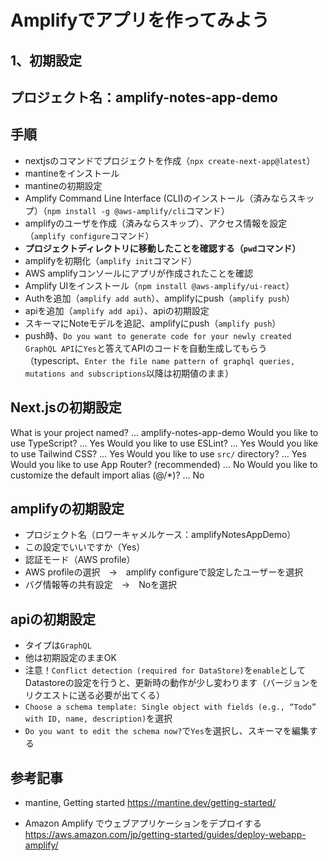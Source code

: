# Amplifyでアプリを作ってみよう

## 1、初期設定

## プロジェクト名：amplify-notes-app-demo

## 手順

- nextjsのコマンドでプロジェクトを作成（`npx create-next-app@latest`）
- mantineをインストール
- mantineの初期設定
- Amplify Command Line Interface (CLI)のインストール（済みならスキップ）（`npm install -g @aws-amplify/cli`コマンド）
- amplifyのユーザを作成（済みならスキップ）、アクセス情報を設定（`amplify configure`コマンド）
- **プロジェクトディレクトリに移動したことを確認する（`pwd`コマンド）**
- amplifyを初期化（`amplify init`コマンド）
- AWS amplifyコンソールにアプリが作成されたことを確認
- Amplify UIをインストール（`npm install @aws-amplify/ui-react`）
- Authを追加（`amplify add auth`）、amplifyにpush（`amplify push`）
- apiを追加（`amplify add api`）、apiの初期設定
- スキーマにNoteモデルを追記、amplifyにpush（`amplify push`）
- push時、`Do you want to generate code for your newly created GraphQL API`に`Yes`と答えてAPIのコードを自動生成してもらう（typescript、`Enter the file name pattern of graphql queries, mutations and subscriptions`以降は初期値のまま）

## Next.jsの初期設定

What is your project named? … amplify-notes-app-demo
Would you like to use TypeScript? … Yes
Would you like to use ESLint? … Yes
Would you like to use Tailwind CSS? … Yes
Would you like to use `src/` directory? … Yes
Would you like to use App Router? (recommended) … No
Would you like to customize the default import alias (@/*)? … No

## amplifyの初期設定

- プロジェクト名（ロワーキャメルケース：amplifyNotesAppDemo）
- この設定でいいですか（Yes）
- 認証モード（AWS profile）
- AWS profileの選択　→　amplify configureで設定したユーザーを選択
- バグ情報等の共有設定　→　Noを選択

## apiの初期設定

- タイプは`GraphQL`
- 他は初期設定のままOK
- 注意！`Conflict detection (required for DataStore)`を`enable`としてDatastoreの設定を行うと、更新時の動作が少し変わります（バージョンをリクエストに送る必要が出てくる）
- `Choose a schema template: Single object with fields (e.g., “Todo” with ID, name, description)`を選択
- `Do you want to edit the schema now?`で`Yes`を選択し、スキーマを編集する

## 参考記事

- mantine, Getting started
https://mantine.dev/getting-started/

- Amazon Amplify でウェブアプリケーションをデプロイする
https://aws.amazon.com/jp/getting-started/guides/deploy-webapp-amplify/